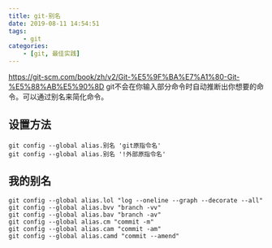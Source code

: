 ```yaml
---
title: git-别名
date: 2019-08-11 14:54:51
tags:
    - git
categories:
    - [git, 最佳实践]
---
```


https://git-scm.com/book/zh/v2/Git-%E5%9F%BA%E7%A1%80-Git-%E5%88%AB%E5%90%8D
git不会在你输入部分命令时自动推断出你想要的命令。可以通过别名来简化命令。

## 设置方法
```
git config --global alias.别名 'git原指令名'
git config --global alias.别名 '!外部原指令名'
```

## 我的别名
```
git config --global alias.lol "log --oneline --graph --decorate --all"
git config --global alias.bvv "branch -vv"
git config --global alias.bav "branch -av"
git config --global alias.cm "commit -m"
git config --global alias.cam "commit -am"
git config --global alias.camd "commit --amend"
```